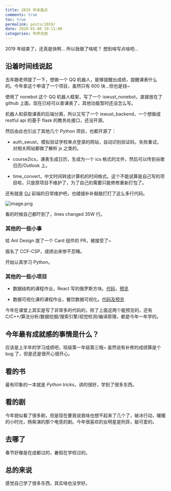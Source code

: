 ```yaml
---
title: 2019 年末盘点
comments: true
toc: true
permalink: posts/2019/
date: 2020-01-06 19:11:00
categories: 年终总结
---
```


2019 年结束了，还真是快啊...
所以我做了啥呢？
想到啥写点啥吧...

<!-- more -->

## 沿着时间线说起

去年跟老师提了一下，想做一个 QQ 机器人，能够提醒出成绩，提醒课表什么的。今年拿这个申请了一个项目，虽然只有 600 块...但也是钱~

使用了 nonebot 这个 QQ 机器人框架，写了一个 iswust_nonebot，直接放在了 github 上面，现在已经可以查课表了，其他功能暂时还没怎么写。

机器人和获取课表的后端分离，所以又写了一个 iswust_backend，一个想做成 restful api 的基于 flask 的教务处接口，还没开源。

然后由此也引出了其他几个 Python 项目，也都开源了：

- auth_swust，模拟验证学校单点登录的网站，自动识别验证码，失败重试，对相关网站都做了解析 js 之类的。

- course2ics，课表生成日历，生成为一个 ics 格式的文件，然后可以传到谷歌日历/Outlook 上。

- time_convert，中文时间转成计算机的时间格式。这个不能说算是自己写的项目啦，只是原项目不维护了，为了自己的需要只能修修重新打包了。

还有就是 [OJ](http://acm.swust.edu.cn) 前端的日常维护吧，也缝缝补补敲敲打打了这么多行代码。

![image.png](https://i.lengthm.in/posts/2019-summary/image.png)

看的时候自己都吓到了，lines changed 35W 行。

### 其他的一些小事

给 Ant Design 提了一个 Card 组件的 PR，被接受了~

报名了 CCF-CSP，成绩出来惨不忍睹。

开始认真学习 Python。

### 其他的一些小项目

- 数据结构的课程作业，React 写的俄罗斯方块。[代码](https://artin.coding.net/p/react-tetris/d/react-tetris/git)，[预览](http://dxjvt9.coding-pages.com)

- 数据可视化课的课程作业，餐饮数据可视化。[代码及预览](https://artin.coding.net/p/data_visualization/d/data_visualization/git)

今年在课堂上其实是写了非常多的代码的，除了上面这两个能预览的，还有 C/C++/算法分析/数据挖掘/搜索引擎/视觉检测/编译原理，都是今年一年学的。

## 今年最有成就感的事情是什么？

应该是上半年的学习成绩吧，班级第一年级第三哦~ 虽然说有补修的成绩算是个 bug 了，但是还是很开心很开心。

## 看的书

最有印象的一本就是 _Python tricks_，讲的很好，学到了很多东西。

## 看的剧

今年貌似看了很多剧，但是现在要我说我啥也想不起来了几个了，破冰行动，暖暖的小时光，杨紫演的那个电竞的剧。今年很喜欢的女明星是刑菲，敲可爱的。

## 去哪了

春节好像是在成都过的，暑假在学校过的。

## 总的来说

感觉自己学了很多东西，其实啥也没学好。
